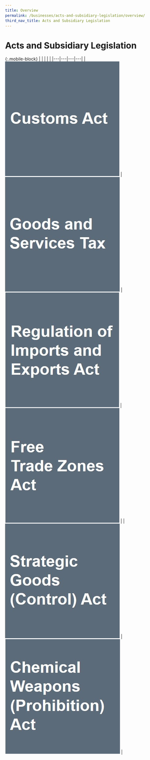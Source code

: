 ```yaml
---
title: Overview
permalink: /businesses/acts-and-subsidiary-legislation/overview/
third_nav_title: Acts and Subsidiary Legislation
---
```


# Acts and Subsidiary Legislation

{:.mobile-block}
|  |   |   |   |
|---|---|---|---|
| [![](/images/acts-and-legislation/Acts1.jpg)](/businesses/acts-and-subsidiary-legislation/customs-act) | [![](/images/acts-and-legislation/Acts2.jpg)](/businesses/acts-and-subsidiary-legislation/goods-and-services-tax) | [![](/images/acts-and-legislation/Acts3.jpg)](/businesses/acts-and-subsidiary-legislation/regulation-of-imports-and-exports-act) |  [![](/images/acts-and-legislation/Acts4.jpg)](/businesses/acts-and-subsidiary-legislation/free-trade-zones-act) |
| [![](/images/acts-and-legislation/Acts5.jpg)](/businesses/acts-and-subsidiary-legislation/strategic-goods-control-act) | [![](/images/acts-and-legislation/Acts6.jpg)](/businesses/acts-and-subsidiary-legislation/chemical-weapons-prohibition-act) |
